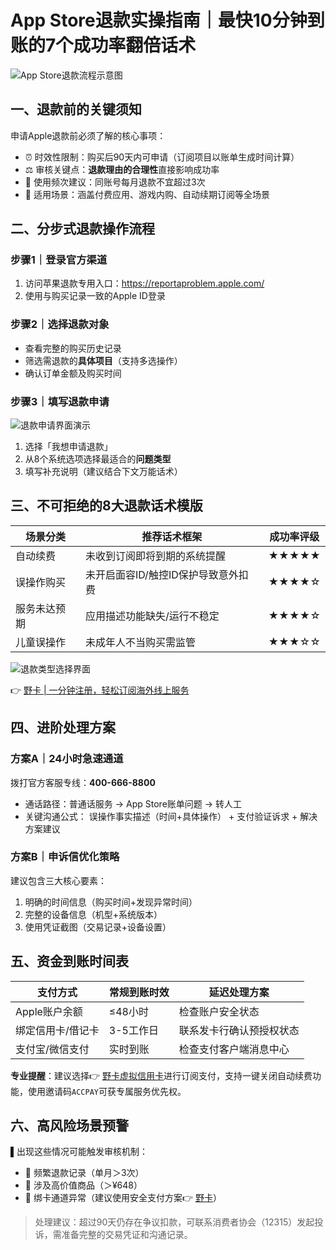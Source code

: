 # App Store退款实操指南｜最快10分钟到账的7个成功率翻倍话术

![App Store退款流程示意图](https://bbtdd.com/wp-content/uploads/img/000948646927178.webp)

## 一、退款前的关键须知
申请Apple退款前必须了解的核心事项：
- ⏰ 时效性限制：购买后90天内可申请（订阅项目以账单生成时间计算）
- ⚖️ 审核关键点：**退款理由的合理性**直接影响成功率
- 🔁 使用频次建议：同账号每月退款不宜超过3次
- 📱 适用场景：涵盖付费应用、游戏内购、自动续期订阅等全场景

## 二、分步式退款操作流程
### 步骤1｜登录官方渠道
1. 访问苹果退款专用入口：https://reportaproblem.apple.com/
2. 使用与购买记录一致的Apple ID登录

### 步骤2｜选择退款对象
- 查看完整的购买历史记录
- 筛选需退款的**具体项目**（支持多选操作）
- 确认订单金额及购买时间

### 步骤3｜填写退款申请
![退款申请界面演示](https://bbtdd.com/wp-content/uploads/img/43778733409.webp)
1. 选择「我想申请退款」
2. 从8个系统选项选择最适合的**问题类型**
3. 填写补充说明（建议结合下文万能话术）

## 三、不可拒绝的8大退款话术模版
| 场景分类        | 推荐话术框架                          | 成功率评级 |
|-----------------|---------------------------------------|------------|
| 自动续费        | 未收到订阅即将到期的系统提醒          | ★★★★★      |
| 误操作购买      | 未开启面容ID/触控ID保护导致意外扣费   | ★★★★☆      |
| 服务未达预期    | 应用描述功能缺失/运行不稳定           | ★★★★☆      |
| 儿童误操作      | 未成年人不当购买需监管                | ★★★☆☆      |

![退款类型选择界面](https://bbtdd.com/wp-content/uploads/img/1527942579.webp)

👉 [野卡 | 一分钟注册，轻松订阅海外线上服务](https://bbtdd.com/yeka)

## 四、进阶处理方案
### 方案A｜24小时急速通道
拨打官方客服专线：**400-666-8800**
- 通话路径：普通话服务 → App Store账单问题 → 转人工
- 关键沟通公式：
   误操作事实描述（时间+具体操作） + 支付验证诉求 + 解决方案建议

### 方案B｜申诉信优化策略
建议包含三大核心要素：
1. 明确的时间信息（购买时间+发现异常时间）
2. 完整的设备信息（机型+系统版本）
3. 使用凭证截图（交易记录+设备设置）

## 五、资金到账时间表
| 支付方式        | 常规到账时效 | 延迟处理方案                 |
|-----------------|--------------|------------------------------|
| Apple账户余额    | ≤48小时      | 检查账户安全状态             |
| 绑定信用卡/借记卡 | 3-5工作日    | 联系发卡行确认预授权状态     |
| 支付宝/微信支付  | 实时到账     | 检查支付客户端消息中心       |

**专业提醒**：建议选择👉 [野卡虚拟信用卡](https://bbtdd.com/yeka)进行订阅支付，支持一键关闭自动续费功能，使用邀请码`ACCPAY`可获专属服务优先权。

## 六、高风险场景预警
▌出现这些情况可能触发审核机制：
- 🚫 频繁退款记录（单月＞3次）
- 🚫 涉及高价值商品（＞¥648）
- 🚫 绑卡通道异常（建议使用安全支付方案👉 [野卡](https://bbtdd.com/yeka)）

> 处理建议：超过90天仍存在争议扣款，可联系消费者协会（12315）发起投诉，需准备完整的交易凭证和沟通记录。